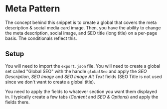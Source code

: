# Meta Pattern
The concept behind this snippet is to create a global that covers the meta description & social media card image. Then, you have the ability to change the meta description, social image, and SEO title (long title) on a per-page basis. The conditionals reflect this.

## Setup
You will need to import the `export.json` file. You will need to create a global set called "Global SEO" with the handle `globalSeo` and apply the *SEO Description*, *SEO Image* and *SEO Image Alt Text* fields (SEO Title is not used since we don't want to create a global title).

You need to apply the fields to whatever section you want them displayed in. I typically create a few tabs (*Content* and *SEO & Options*) and apply the fields there.

